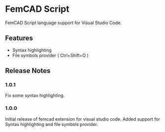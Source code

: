 # FemCAD Script

FemCAD Script language support for Visual Studio Code. 

## Features

- Syntax highlighting
- File symbols provider ( Ctrl+Shift+O )


## Release Notes

### 1.0.1

Fix some syntax highlighting.

### 1.0.0

Initial release of femcad extension for visual studio code. Added support for Syntax highlighting and file symbols provider.
